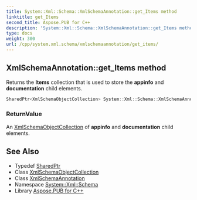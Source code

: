 ```yaml
---
title: System::Xml::Schema::XmlSchemaAnnotation::get_Items method
linktitle: get_Items
second_title: Aspose.PUB for C++
description: 'System::Xml::Schema::XmlSchemaAnnotation::get_Items method. Returns the Items collection that is used to store the appinfo and documentation child elements in C++.'
type: docs
weight: 300
url: /cpp/system.xml.schema/xmlschemaannotation/get_items/
---
```

## XmlSchemaAnnotation::get_Items method


Returns the **Items** collection that is used to store the **appinfo** and **documentation** child elements.

```cpp
SharedPtr<XmlSchemaObjectCollection> System::Xml::Schema::XmlSchemaAnnotation::get_Items()
```


### ReturnValue

An [XmlSchemaObjectCollection](../../xmlschemaobjectcollection/) of **appinfo** and **documentation** child elements.

## See Also

* Typedef [SharedPtr](../../../system/sharedptr/)
* Class [XmlSchemaObjectCollection](../../xmlschemaobjectcollection/)
* Class [XmlSchemaAnnotation](../)
* Namespace [System::Xml::Schema](../../)
* Library [Aspose.PUB for C++](../../../)
